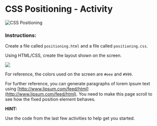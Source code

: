 # CSS Positioning - Activity

![CSS Positioning](../../../.gitbook/assets/image.png)

### Instructions:  <a id="instructions"></a>

Create a file called `positioning.html` and a file called `positioning.css`.

Using HTML/CSS, create the layout shown on the screen.

![](../../../.gitbook/assets/02-stu_positioning.png)

For reference, the colors used on the screen are `#eee` and `#999`.

For further reference, you can generate paragraphs of lorem ipsum text using [http://www.lipsum.com/feed/html](http://www.lipsum.com/feed/html). You need to make this page scroll to see how the fixed position element behaves.

**HINT:**

Use the code from the last few activities to help get you started.

